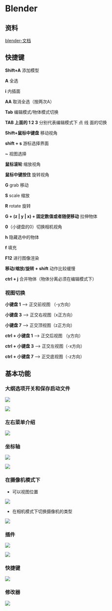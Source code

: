 # Blender

## 资料

[blender-文档](https://www.blendercn.org/)

## 快捷键

**Shift+A** 添加模型

**A** 全选

**i** 内插面

**AA** 取消全选（按两次A）

**Tab** 编辑模式/物体模式切换

**TAB 上面的 1 2 3** 分别代表编辑模式下 点 线 面的切换

**Shift+鼠标中键盘** 移动视角

**shift + s**  游标选择界面

**~**  视图选择

**鼠标滚轮** 缩放视角

**鼠标中键按住** 旋转视角

**G** grab 移动

**S** scale 缩放

**R** rotate 旋转

**G + (z | y | x) + 固定数值或者随便移动**  拉伸物体

**0**（小键盘的0）切换相机视角

**h**  隐藏选中的物体

**f**  填充

**F12** 进行图像渲染

**移动/缩放/旋转 + shift**   动作比较缓慢

**ctrl + j**  合并物体（物体分离必须在编辑模式下）

### 视图切换

**小键盘 1**  --> 正交前视图 （-y方向）

**小键盘 3**  --> 正交右视图（x正方向）

**小键盘 7**  --> 正交顶视图（z正方向）

**ctrl + 小键盘 1**  --> 正交后视图 （y方向）

**ctrl + 小键盘 3**  --> 正交左视图（-x方向）

**ctrl + 小键盘 7**  --> 正交底视图（-z方向）

## 基本功能

### 大纲选项开关和保存启动文件

![](../../\images\blender-1.png)

![](../../\images\blender-2.png)

### 左右菜单介绍

![](../../\images\blender-3.png)

### 坐标轴

![](../../\images\blender-5.png)

![](../../\images\blender-4.png)

### 在摄像机模式下

- 可以视图位置

![](../../\images\blender-6.png)

- 在相机模式下切换摄像机的类型

![](../../\images\blender-7.png)

### 插件

![](../../\images\blender-8.png)

![](../../\images\blender-9.png)

### 快捷键

![](../../\images\blender-10.png)

### 修改器

![](C:\Users\Administrator\Desktop\docs\images\blender-11.png)
